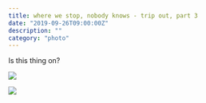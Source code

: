 ```yaml
---
title: where we stop, nobody knows - trip out, part 3
date: "2019-09-26T09:00:00Z"
description: ""
category: "photo"
---
```


Is this thing on?

![ ](https://drive.google.com/uc?id=1Uog9pEPZFg62o3iaESMHV_H0rBWgmOkv)

![ ](https://drive.google.com/uc?id=1dUpEpgTwxhgvgaB92a_lNwoadhjgpFfO)

